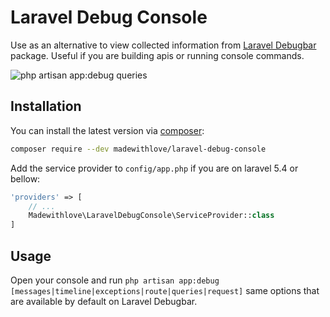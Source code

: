 # Laravel Debug Console

Use as an alternative to view collected information from [Laravel Debugbar](https://github.com/barryvdh/laravel-debugbar) package.
Useful if you are building apis or running console commands.

![php artisan app:debug queries](https://user-images.githubusercontent.com/3688705/41133243-9a32d442-6abd-11e8-9600-18c089440967.png)

## Installation

You can install the latest version via [composer](https://getcomposer.org/):
```bash
composer require --dev madewithlove/laravel-debug-console
```

Add the service provider to `config/app.php` if you are on laravel 5.4 or bellow:
```php
'providers' => [
    // ...
    Madewithlove\LaravelDebugConsole\ServiceProvider::class
]
```

## Usage

Open your console and run `php artisan app:debug [messages|timeline|exceptions|route|queries|request]` same options that are available by default on Laravel Debugbar.
